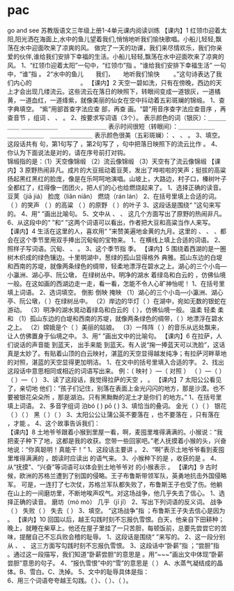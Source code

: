 # pac
go and see 苏教版语文三年级上册1-4单元课内阅读训练
【课内】1
红领巾迎着太阳,阳光洒在海面上,水中的鱼儿望着我们,悄悄地听我们愉快歌唱。小船儿轻轻,飘荡在水中迎面吹来了凉爽的风。
做完了一天的功课，我们来尽情欢乐，我们你亲爱的伙伴,谁给我们安排下幸福的生活。小船儿轻轻,飘荡在水中迎面吹来了凉爽的风。
1、“红领巾迎着太阳”一句中，“红领巾”指       。“谁给我们安排下幸福生活” 一句中，“谁”指         。
2“水中的鱼儿　　我们，　　地听我们愉快　　 。”这句诗表达了我们内心的　　　　　　　　。
【课内】2
天空一碧如洗，只有在傍晚，西边的天上才会出现几缕流云。这些流云在落日的映照下，转眼间变成一道银灰，一道橘黄，一道血红，一道绛紫，就像美丽的仙女在空中抖动着五彩斑斓的锦缎。
1、查字典填空。
“紫”用部首查字法应查    部，再查    画。“碧”用音序查字法应查音序    ，再查音节   ，组词       、       、       。
2、按要求写词语（3个）。
表示颜色的词（银灰）：＿＿＿＿＿       ＿＿＿＿＿＿　　＿＿＿＿＿＿
表示时间很短（转眼间）：＿＿＿＿＿＿　＿＿＿＿＿＿　＿＿＿＿＿＿＿
表示颜色很美（五彩斑斓）：          、           、           。
3、填空。这段话共有  句，第1句写了           ，第2句写了             ，句中把落日映照下的流云比作                  。
4、你认为下面说法是对的，请在序号前打对钩。  
锦缎指的是：（1）天空像锦缎   （2）流云像锦缎
（3）天空有了流云像锦缎
【课内】3
原野热闹非凡。成片的大豆摇动着豆荚，发出了哗啦啦的笑声；挺拔的高粱扬起黑红黑红的脸庞，像是在乐呵呵地演唱。山坡上，大路边，村子口，榛树叶子全都红了，红得像一团团火，把人们的心也给燃烧起来了。
1、选择正确的读音。
豆荚（jiā jiá） 脸庞（liǎn niǎn）   燃烧（rán lán）
2、在括号里填上合适的词。
（      ）的笑声  （     ）的高粱  （      ）的原野  （     ）的叶子
3、这段话是围绕“             ”这句来写的。
4、用“     ”画出比喻句。
5、文中从       、        、       这几个方面写出了原野的热闹非凡。
6、从这段中的“      ”和“     ”这两个词语可以看出，作者把大豆和高粱当作人来写。
【课内】4
生活在这里的人，喜欢用“                           ”来赞美遍地金黄的九月。这里的       、        、       、都会在这个季节里用双手捧出沉甸甸的宝物来。
1、在横线上填上合适的词语。
2、照样子写词语。沉甸、       、        。
3、这个季节指         季。
【课内】5
围绕着西湖的是一圈树木织成的绿色镶边。十里明湖中，葱绿的孤山显得格外     典雅。孤山东边的白堤和西南的苏堤，就像两条绿色的绸带，轻柔地漂浮在碧水之上。湖心的三个小岛—小瀛洲、湖心亭、阮公墩，      在绿树丛中。明净的湖水      着绿岛和白云的      ，仿佛仙境一般。在这如画的西湖边走一走，看一看，怎能不令人心旷神怡呢！
1、在括号里填上词语。
2、选词填空。  倒影    倒映    掩映
（1）湖心的三个小岛—小瀛洲、湖心亭、阮公墩，（    ）在绿树丛中。
（2）岸边的华灯（    ）在湖中，宛如无数的银蛇在游动。
（3）明净的湖水晃动着绿岛和白云的（    ），仿佛仙境一般。
温柔    轻柔    柔和
（1）孤山东边的白堤和西南的苏堤，就像两条绿色的绸带，（    ）地漂浮在碧水之上。
（2）嫦娥是个（    ）美丽的姑娘。
（3）一阵阵（    ）的音乐从远处飘来，让人仿佛置身于仙境之中。
3、用“       ”画出文中的比喻句。
【课内】6
在拉萨，人们说话的声音能   到蓝天，  出手来能    到蓝天。有人说“掬一捧蓝天可以洗脸”，这话真是太妙了。有贴着山顶的白云映衬，湛蓝的天空显得越发纯净；有拉萨河畔草地的对照，湛蓝的天空显得更加明洁。
1、在文中的括号里填入合适的字。
2、找出这段话中意思相同或相近的词语写出来。
例：（ 映衬 ）—（ 对照 ）  （      ）—（     ）  （     ）—（    ）
3、读了这段话，我觉得拉萨的天空    ，     。
【课内】7
太阳公公看见了，亲切地        他们：“孩子们记住，别落在表面上金光闪闪的地方，那是沙漠。也不要被银花朵朵所      ，那是湖泊。只有黑黝黝的泥土才是你们       的地方。”
1、在括号里填上词语。
2、多音字组词  泊bó (        )   pō (        )
3、填恰当的叠词。 金光（   ）（   ）  银花（   ）（   ）  黑（   ）（   ）
3、太阳公公让蒲公英不要落在                  ，也不要落在                 ，只有落在            ，才能               。
4、这个故事告诉我们：                                      
【课内】8
土地爷爷跟着小猴到里屋一看，啊，麦囤里堆得满满的。小猴说：“我把麦子种下了地，这都是我的收获。您带一些回家吧。”老人抚摸着小猴的头，兴奋地说：“你真聪明！真能干！”
1、这段话主要讲                      。
2、“啊”表示土地爷爷看到麦囤里堆得满满的       ，朗读时应读出      的语气来。
3、小猴种下的是     ，收获的是       。
4、从“抚摸”、“兴奋”等词语可以体会到土地爷爷对       的小猴表示      。
【课内】9
古时候，欧洲的苏格兰遭到了别国的侵略。王子布鲁斯带领军队，英勇地抗击外国侵略军。
可是，一连打了七次仗，苏格兰军队都失败了，布鲁斯王子也受了伤。他躺在山上的一间磨坊里，不断地唉声叹气。对这场战争，他几乎失去了信心。
1、选择正确的读音。  磨坊（mó  mò）   几乎（jī  jǐ）
2、写出下列词语的反义词。  战争（    ）   失败（    ）   失去（    ）
3、填空。 “这场战争”指                 ；布鲁斯王子失去信心是因为                。
【课内】10
回国以后，越王勾践时刻不忘报仇雪恨。白天，他亲自下田耕种；晚上，就睡在柴草上。他还在屋子里挂了一只苦胆，每顿饭前，总要先尝尝它的苦味，提醒自己不忘兵败会稽的耻辱。
1、这段话是围绕“                        ”来写的。
2、这一段分别从      、      、      这三方面写勾践时刻不忘报仇雪恨。
3、这段话中“卧薪”指              ；“尝胆”指            。通过这一段描写，我们知道“卧薪尝胆”的意思是                      。用“~~~”画出文中体现“卧薪尝胆”意思的句子。
4、“报仇雪恨”中的“雪”的意思是（  ）
A、水蒸气凝结成的晶体。B、雪白。C、洗掉。
5、文中的耻辱具体是指：                      
6、用三个词语夸夸越王勾践。（       ）、（         ）、（         ）。
 
 
